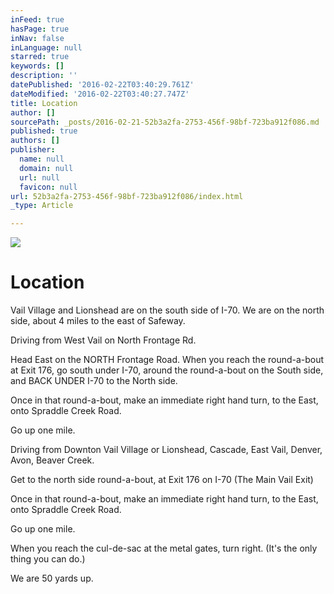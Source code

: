 ```yaml
---
inFeed: true
hasPage: true
inNav: false
inLanguage: null
starred: true
keywords: []
description: ''
datePublished: '2016-02-22T03:40:29.761Z'
dateModified: '2016-02-22T03:40:27.747Z'
title: Location
author: []
sourcePath: _posts/2016-02-21-52b3a2fa-2753-456f-98bf-723ba912f086.md
published: true
authors: []
publisher:
  name: null
  domain: null
  url: null
  favicon: null
url: 52b3a2fa-2753-456f-98bf-723ba912f086/index.html
_type: Article

---
```

![](https://the-grid-user-content.s3-us-west-2.amazonaws.com/369f9d80-ec95-41f9-b403-46e3f079e4a1.jpg)

# Location

Vail Village and Lionshead are on the south side of I-70\.  We are on the north side, about 4 miles to the east of Safeway.  

Driving from West Vail on North Frontage Rd.

Head East on the NORTH Frontage Road.  When you reach the round-a-bout at Exit 176, go south under I-70, around the round-a-bout on the South side, and BACK UNDER I-70 to the North side.  

Once in that round-a-bout, make an immediate right hand turn, to the East, onto Spraddle Creek Road.

Go up one mile.

Driving from Downton Vail Village or Lionshead, Cascade, East Vail, Denver, Avon, Beaver Creek.  

Get to the north side round-a-bout, at Exit 176 on I-70 (The Main Vail Exit)

Once in that round-a-bout, make an immediate right hand turn, to the East, onto Spraddle Creek Road.

Go up one mile.

When you reach the cul-de-sac at the metal gates, turn right.  (It's the only thing you can do.)

We are 50 yards up.